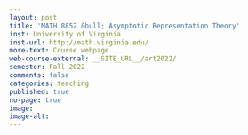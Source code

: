 ```yaml
---
layout: post
title: 'MATH 8852 &bull; Asymptotic Representation Theory'
inst: University of Virginia
inst-url: http://math.virginia.edu/
more-text: Course webpage
web-course-external: __SITE_URL__/art2022/
semester: Fall 2022
comments: false
categories: teaching
published: true
no-page: true
image: 
image-alt: 
---
```

